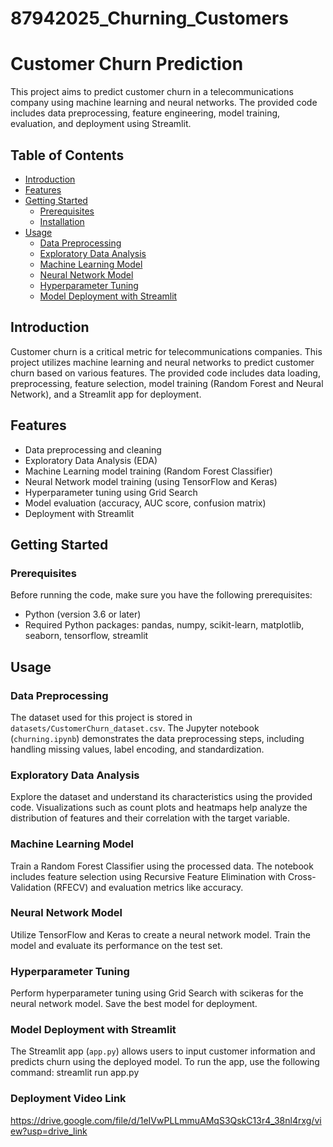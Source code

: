 # 87942025_Churning_Customers

# Customer Churn Prediction

This project aims to predict customer churn in a telecommunications company using machine learning and neural networks. 
The provided code includes data preprocessing, feature engineering, model training, evaluation, and deployment using Streamlit.

## Table of Contents

- [Introduction](#introduction)
- [Features](#features)
- [Getting Started](#getting-started)
  - [Prerequisites](#prerequisites)
  - [Installation](#installation)
- [Usage](#usage)
  - [Data Preprocessing](#data-preprocessing)
  - [Exploratory Data Analysis](#exploratory-data-analysis)
  - [Machine Learning Model](#machine-learning-model)
  - [Neural Network Model](#neural-network-model)
  - [Hyperparameter Tuning](#hyperparameter-tuning)
  - [Model Deployment with Streamlit](#model-deployment-with-streamlit)

## Introduction

Customer churn is a critical metric for telecommunications companies. This project utilizes machine learning and neural networks to predict customer churn based on various features. 
The provided code includes data loading, preprocessing, feature selection, model training (Random Forest and Neural Network), and a Streamlit app for deployment.

## Features

- Data preprocessing and cleaning
- Exploratory Data Analysis (EDA)
- Machine Learning model training (Random Forest Classifier)
- Neural Network model training (using TensorFlow and Keras)
- Hyperparameter tuning using Grid Search
- Model evaluation (accuracy, AUC score, confusion matrix)
- Deployment with Streamlit

## Getting Started

### Prerequisites

Before running the code, make sure you have the following prerequisites:

- Python (version 3.6 or later)
- Required Python packages: pandas, numpy, scikit-learn, matplotlib, seaborn, tensorflow, streamlit


## Usage

### Data Preprocessing

The dataset used for this project is stored in `datasets/CustomerChurn_dataset.csv`. The Jupyter notebook (`churning.ipynb`) demonstrates the data preprocessing steps, including handling missing values, label encoding, and standardization.

### Exploratory Data Analysis

Explore the dataset and understand its characteristics using the provided code. Visualizations such as count plots and heatmaps help analyze the distribution of features and their correlation with the target variable.

### Machine Learning Model

Train a Random Forest Classifier using the processed data. The notebook includes feature selection using Recursive Feature Elimination with Cross-Validation (RFECV) and evaluation metrics like accuracy.

### Neural Network Model

Utilize TensorFlow and Keras to create a neural network model. Train the model and evaluate its performance on the test set.

### Hyperparameter Tuning

Perform hyperparameter tuning using Grid Search with scikeras for the neural network model. Save the best model for deployment.

### Model Deployment with Streamlit

The Streamlit app (`app.py`) allows users to input customer information and predicts churn using the deployed model. To run the app, use the following command:
streamlit run app.py

### Deployment Video Link
https://drive.google.com/file/d/1eIVwPLLmmuAMqS3QskC13r4_38nl4rxg/view?usp=drive_link




